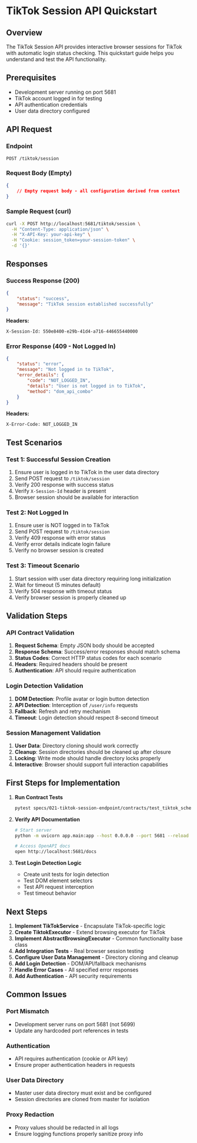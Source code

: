 # TikTok Session API Quickstart

## Overview

The TikTok Session API provides interactive browser sessions for TikTok with automatic login status checking. This quickstart guide helps you understand and test the API functionality.

## Prerequisites

- Development server running on port 5681
- TikTok account logged in for testing
- API authentication credentials
- User data directory configured

## API Request

### Endpoint
```
POST /tiktok/session
```

### Request Body (Empty)
```json
{
    // Empty request body - all configuration derived from context
}
```

### Sample Request (curl)
```bash
curl -X POST http://localhost:5681/tiktok/session \
  -H "Content-Type: application/json" \
  -H "X-API-Key: your-api-key" \
  -H "Cookie: session_token=your-session-token" \
  -d '{}'
```

## Responses

### Success Response (200)
```json
{
    "status": "success",
    "message": "TikTok session established successfully"
}
```

**Headers:**
```
X-Session-Id: 550e8400-e29b-41d4-a716-446655440000
```

### Error Response (409 - Not Logged In)
```json
{
    "status": "error",
    "message": "Not logged in to TikTok",
    "error_details": {
        "code": "NOT_LOGGED_IN",
        "details": "User is not logged in to TikTok",
        "method": "dom_api_combo"
    }
}
```

**Headers:**
```
X-Error-Code: NOT_LOGGED_IN
```

## Test Scenarios

### Test 1: Successful Session Creation
1. Ensure user is logged in to TikTok in the user data directory
2. Send POST request to `/tiktok/session`
3. Verify 200 response with success status
4. Verify `X-Session-Id` header is present
5. Browser session should be available for interaction

### Test 2: Not Logged In
1. Ensure user is NOT logged in to TikTok
2. Send POST request to `/tiktok/session`
3. Verify 409 response with error status
4. Verify error details indicate login failure
5. Verify no browser session is created

### Test 3: Timeout Scenario
1. Start session with user data directory requiring long initialization
2. Wait for timeout (5 minutes default)
3. Verify 504 response with timeout status
4. Verify browser session is properly cleaned up

## Validation Steps

### API Contract Validation
1. **Request Schema**: Empty JSON body should be accepted
2. **Response Schema**: Success/error responses should match schema
3. **Status Codes**: Correct HTTP status codes for each scenario
4. **Headers**: Required headers should be present
5. **Authentication**: API should require authentication

### Login Detection Validation
1. **DOM Detection**: Profile avatar or login button detection
2. **API Detection**: Interception of `/user/info` requests
3. **Fallback**: Refresh and retry mechanism
4. **Timeout**: Login detection should respect 8-second timeout

### Session Management Validation
1. **User Data**: Directory cloning should work correctly
2. **Cleanup**: Session directories should be cleaned up after closure
3. **Locking**: Write mode should handle directory locks properly
4. **Interactive**: Browser should support full interaction capabilities

## First Steps for Implementation

1. **Run Contract Tests**
   ```bash
   pytest specs/021-tiktok-session-endpoint/contracts/test_tiktok_schema.py -v
   ```

2. **Verify API Documentation**
   ```bash
   # Start server
   python -m uvicorn app.main:app --host 0.0.0.0 --port 5681 --reload
   
   # Access OpenAPI docs
   open http://localhost:5681/docs
   ```

3. **Test Login Detection Logic**
   - Create unit tests for login detection
   - Test DOM element selectors
   - Test API request interception
   - Test timeout behavior

## Next Steps

1. **Implement TikTokService** - Encapsulate TikTok-specific logic
2. **Create TiktokExecutor** - Extend browsing executor for TikTok
3. **Implement AbstractBrowsingExecutor** - Common functionality base class
4. **Add Integration Tests** - Real browser session testing
5. **Configure User Data Management** - Directory cloning and cleanup
6. **Add Login Detection** - DOM/API/fallback mechanisms
7. **Handle Error Cases** - All specified error responses
8. **Add Authentication** - API security requirements

## Common Issues

### Port Mismatch
- Development server runs on port 5681 (not 5699)
- Update any hardcoded port references in tests

### Authentication
- API requires authentication (cookie or API key)
- Ensure proper authentication headers in requests

### User Data Directory
- Master user data directory must exist and be configured
- Session directories are cloned from master for isolation

### Proxy Redaction
- Proxy values should be redacted in all logs
- Ensure logging functions properly sanitize proxy info